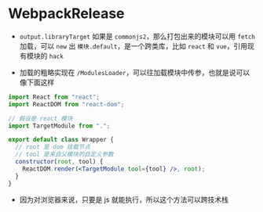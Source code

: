 # WebpackRelease

- `output.libraryTarget` 如果是 `commonjs2`，那么打包出来的模块可以用 `fetch` 加载，可以 `new` 出 `模块.default`，是一个跨类库，比如 `react` 和 `vue`，引用现有模块的 `hack`

- 加载的粗略实现在 `/ModulesLoader`，可以往加载模块中传参，也就是说可以像下面这样

```jsx
import React from "react";
import ReactDOM from "react-dom";

// 假设是 react 模块
import TargetModule from ".";

export default class Wrapper {
  // root 是 dom 挂载节点
  // tool 是来自父模块的自定义参数
  constructor(root, tool) {
    ReactDOM.render(<TargetModule tool={tool} />, root);
  }
}
```

- 因为对浏览器来说，只要是 js 就能执行，所以这个方法可以跨技术栈
